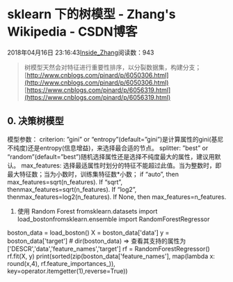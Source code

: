 
# sklearn 下的树模型 - Zhang's Wikipedia - CSDN博客


2018年04月16日 23:16:43[Inside_Zhang](https://me.csdn.net/lanchunhui)阅读数：943



> 树模型天然会对特征进行重要性排序，以分裂数据集，构建分支；
[http://www.cnblogs.com/pinard/p/6050306.html](http://www.cnblogs.com/pinard/p/6050306.html)
[https://www.cnblogs.com/pinard/p/6056319.html](https://www.cnblogs.com/pinard/p/6056319.html)
## 0. 决策树模型
模型参数：
criterion: ”gini” or “entropy”(default=”gini”)是计算属性的gini(基尼不纯度)还是entropy(信息增益)，来选择最合适的节点。
splitter: ”best” or “random”(default=”best”)随机选择属性还是选择不纯度最大的属性，建议用默认。
max_features: 选择最适属性时划分的特征不能超过此值。当为整数时，即最大特征数；当为小数时，训练集特征数*小数；
if “auto”, then max_features=sqrt(n_features).
If “sqrt”, thenmax_features=sqrt(n_features).
If “log2”, thenmax_features=log2(n_features).
If None, then max_features=n_features.

1. 使用 Random Forest
fromsklearn.datasets import load_bostonfromsklearn.ensemble import RandomForestRegressor

boston_data = load_boston()
X = boston_data['data']
y = boston_data['target']
    \# dir(boston_data) ⇒ 查看其支持的属性为 ['DESCR','data','feature_names','target']
rf = RandomForestRegressor()
rf.fit(X, y)
print(sorted(zip(boston_data['feature_names'], map(lambda x: round(x,4), 
                                                   rf.feature_importances_)),
             key=operator.itemgetter(1),reverse=True))

